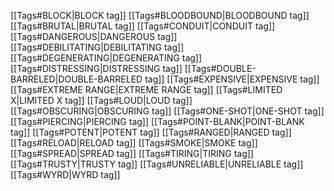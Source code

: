 [[Tags#BLOCK|BLOCK tag]]
[[Tags#BLOODBOUND|BLOODBOUND tag]]
[[Tags#BRUTAL|BRUTAL tag]]
[[Tags#CONDUIT|CONDUIT tag]]
[[Tags#DANGEROUS|DANGEROUS tag]]
[[Tags#DEBILITATING|DEBILITATING tag]]
[[Tags#DEGENERATING|DEGENERATING tag]]
[[Tags#DISTRESSING|DISTRESSING tag]]
[[Tags#DOUBLE-BARRELED|DOUBLE-BARRELED tag]]
[[Tags#EXPENSIVE|EXPENSIVE tag]]
[[Tags#EXTREME RANGE|EXTREME RANGE tag]]
[[Tags#LIMITED X|LIMITED X tag]]
[[Tags#LOUD|LOUD tag]]
[[Tags#OBSCURING|OBSCURING tag]]
[[Tags#ONE-SHOT|ONE-SHOT tag]]
[[Tags#PIERCING|PIERCING tag]]
[[Tags#POINT-BLANK|POINT-BLANK tag]]
[[Tags#POTENT|POTENT tag]]
[[Tags#RANGED|RANGED tag]]
[[Tags#RELOAD|RELOAD tag]]
[[Tags#SMOKE|SMOKE tag]]
[[Tags#SPREAD|SPREAD tag]]
[[Tags#TIRING|TIRING tag]]
[[Tags#TRUSTY|TRUSTY tag]]
[[Tags#UNRELIABLE|UNRELIABLE tag]]
[[Tags#WYRD|WYRD tag]]
